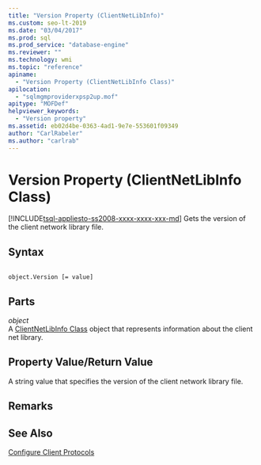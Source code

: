 ```yaml
---
title: "Version Property (ClientNetLibInfo)"
ms.custom: seo-lt-2019
ms.date: "03/04/2017"
ms.prod: sql
ms.prod_service: "database-engine"
ms.reviewer: ""
ms.technology: wmi
ms.topic: "reference"
apiname: 
  - "Version Property (ClientNetLibInfo Class)"
apilocation: 
  - "sqlmgmproviderxpsp2up.mof"
apitype: "MOFDef"
helpviewer_keywords: 
  - "Version property"
ms.assetid: eb02d4be-0363-4ad1-9e7e-553601f09349
author: "CarlRabeler"
ms.author: "carlrab"
---
```

# Version Property (ClientNetLibInfo Class)
[!INCLUDE[tsql-appliesto-ss2008-xxxx-xxxx-xxx-md](../../../includes/tsql-appliesto-ss2008-xxxx-xxxx-xxx-md.md)]
  Gets the version of the client network library file.  
  
## Syntax  
  
```  
  
object.Version [= value]  
```  
  
## Parts  
 *object*  
 A [ClientNetLibInfo Class](../../../relational-databases/wmi-provider-configuration-classes/clientnetlibinfo-class/clientnetlibinfo-class.md) object that represents information about the client net library.  
  
## Property Value/Return Value  
 A string value that specifies the version of the client network library file.  
  
## Remarks  
  
## See Also  
 [Configure Client Protocols](https://technet.microsoft.com/library/ms181035.aspx)  
  
  
